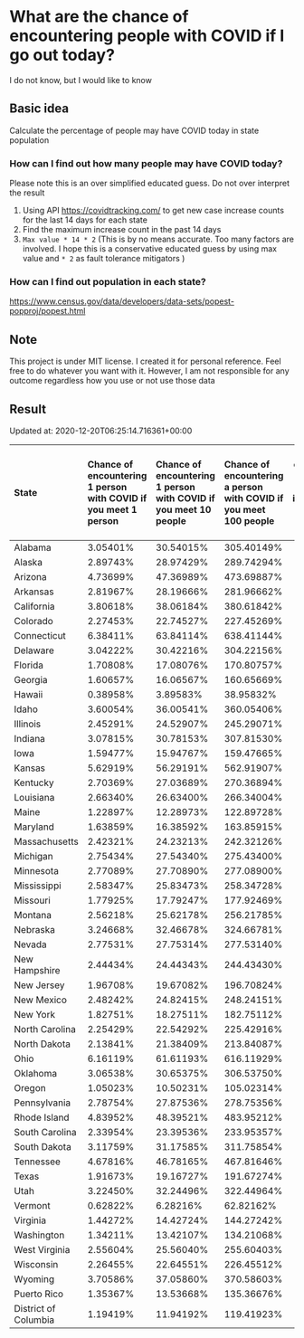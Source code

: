# What are the chance of encountering people with COVID if I go out today?
I do not know, but I would like to know

## Basic idea
Calculate the percentage of people may have COVID today in state population

### How can I find out how many people may have COVID today?
Please note this is an over simplified educated guess. Do not over interpret the result 
1. Using API https://covidtracking.com/ to get new case increase counts for the last 14 days for each state
2. Find the maximum increase count in the past 14 days
3. `Max value * 14 * 2` (This is by no means accurate. Too many factors are involved. I hope this is a conservative educated guess by using max value and `* 2` as fault tolerance mitigators ) 

### How can I find out population in each state?
https://www.census.gov/data/developers/data-sets/popest-popproj/popest.html

## Note
This project is under MIT license. I created it for personal reference. Feel free to do whatever you want with it. However, I am not responsible for any outcome regardless how you use or not use those data 

## Result

 Updated at: 2020-12-20T06:25:14.716361+00:00

| State                | Chance of encountering 1 person with COVID if you meet 1 person   | Chance of encountering 1 person with COVID if you meet 10 people   | Chance of encountering a person with COVID if you meet 100 people   |   Max count of new case increase in the past 14 days |   Estimated people count with COVID |
|:---------------------|:------------------------------------------------------------------|:-------------------------------------------------------------------|:--------------------------------------------------------------------|-----------------------------------------------------:|------------------------------------:|
| Alabama              | 3.05401%                                                          | 30.54015%                                                          | 305.40149%                                                          |                                                 5348 |                              149744 |
| Alaska               | 2.89743%                                                          | 28.97429%                                                          | 289.74294%                                                          |                                                  757 |                               21196 |
| Arizona              | 4.73699%                                                          | 47.36989%                                                          | 473.69887%                                                          |                                                12314 |                              344792 |
| Arkansas             | 2.81967%                                                          | 28.19666%                                                          | 281.96662%                                                          |                                                 3039 |                               85092 |
| California           | 3.80618%                                                          | 38.06184%                                                          | 380.61842%                                                          |                                                53711 |                             1503908 |
| Colorado             | 2.27453%                                                          | 22.74527%                                                          | 227.45269%                                                          |                                                 4678 |                              130984 |
| Connecticut          | 6.38411%                                                          | 63.84114%                                                          | 638.41144%                                                          |                                                 8129 |                              227612 |
| Delaware             | 3.04222%                                                          | 30.42216%                                                          | 304.22156%                                                          |                                                 1058 |                               29624 |
| Florida              | 1.70808%                                                          | 17.08076%                                                          | 170.80757%                                                          |                                                13102 |                              366856 |
| Georgia              | 1.60657%                                                          | 16.06567%                                                          | 160.65669%                                                          |                                                 6092 |                              170576 |
| Hawaii               | 0.38958%                                                          | 3.89583%                                                           | 38.95832%                                                           |                                                  197 |                                5516 |
| Idaho                | 3.60054%                                                          | 36.00541%                                                          | 360.05406%                                                          |                                                 2298 |                               64344 |
| Illinois             | 2.45291%                                                          | 24.52907%                                                          | 245.29071%                                                          |                                                11101 |                              310828 |
| Indiana              | 3.07815%                                                          | 30.78153%                                                          | 307.81530%                                                          |                                                 7401 |                              207228 |
| Iowa                 | 1.59477%                                                          | 15.94767%                                                          | 159.47665%                                                          |                                                 1797 |                               50316 |
| Kansas               | 5.62919%                                                          | 56.29191%                                                          | 562.91907%                                                          |                                                 5857 |                              163996 |
| Kentucky             | 2.70369%                                                          | 27.03689%                                                          | 270.36894%                                                          |                                                 4314 |                              120792 |
| Louisiana            | 2.66340%                                                          | 26.63400%                                                          | 266.34004%                                                          |                                                 4422 |                              123816 |
| Maine                | 1.22897%                                                          | 12.28973%                                                          | 122.89728%                                                          |                                                  590 |                               16520 |
| Maryland             | 1.63859%                                                          | 16.38592%                                                          | 163.85915%                                                          |                                                 3538 |                               99064 |
| Massachusetts        | 2.42321%                                                          | 24.23213%                                                          | 242.32126%                                                          |                                                 5965 |                              167020 |
| Michigan             | 2.75434%                                                          | 27.54340%                                                          | 275.43400%                                                          |                                                 9824 |                              275072 |
| Minnesota            | 2.77089%                                                          | 27.70890%                                                          | 277.08900%                                                          |                                                 5581 |                              156268 |
| Mississippi          | 2.58347%                                                          | 25.83473%                                                          | 258.34728%                                                          |                                                 2746 |                               76888 |
| Missouri             | 1.77925%                                                          | 17.79247%                                                          | 177.92469%                                                          |                                                 3900 |                              109200 |
| Montana              | 2.56218%                                                          | 25.62178%                                                          | 256.21785%                                                          |                                                  978 |                               27384 |
| Nebraska             | 3.24668%                                                          | 32.46678%                                                          | 324.66781%                                                          |                                                 2243 |                               62804 |
| Nevada               | 2.77531%                                                          | 27.75314%                                                          | 277.53140%                                                          |                                                 3053 |                               85484 |
| New Hampshire        | 2.44434%                                                          | 24.44343%                                                          | 244.43430%                                                          |                                                 1187 |                               33236 |
| New Jersey           | 1.96708%                                                          | 19.67082%                                                          | 196.70824%                                                          |                                                 6240 |                              174720 |
| New Mexico           | 2.48242%                                                          | 24.82415%                                                          | 248.24151%                                                          |                                                 1859 |                               52052 |
| New York             | 1.82751%                                                          | 18.27511%                                                          | 182.75112%                                                          |                                                12697 |                              355516 |
| North Carolina       | 2.25429%                                                          | 22.54292%                                                          | 225.42916%                                                          |                                                 8444 |                              236432 |
| North Dakota         | 2.13841%                                                          | 21.38409%                                                          | 213.84087%                                                          |                                                  582 |                               16296 |
| Ohio                 | 6.16119%                                                          | 61.61193%                                                          | 616.11929%                                                          |                                                25721 |                              720188 |
| Oklahoma             | 3.06538%                                                          | 30.65375%                                                          | 306.53750%                                                          |                                                 4332 |                              121296 |
| Oregon               | 1.05023%                                                          | 10.50231%                                                          | 105.02314%                                                          |                                                 1582 |                               44296 |
| Pennsylvania         | 2.78754%                                                          | 27.87536%                                                          | 278.75356%                                                          |                                                12745 |                              356860 |
| Rhode Island         | 4.83952%                                                          | 48.39521%                                                          | 483.95212%                                                          |                                                 1831 |                               51268 |
| South Carolina       | 2.33954%                                                          | 23.39536%                                                          | 233.95357%                                                          |                                                 4302 |                              120456 |
| South Dakota         | 3.11759%                                                          | 31.17585%                                                          | 311.75854%                                                          |                                                  985 |                               27580 |
| Tennessee            | 4.67816%                                                          | 46.78165%                                                          | 467.81646%                                                          |                                                11410 |                              319480 |
| Texas                | 1.91673%                                                          | 19.16727%                                                          | 191.67274%                                                          |                                                19849 |                              555772 |
| Utah                 | 3.22450%                                                          | 32.24496%                                                          | 322.44964%                                                          |                                                 3692 |                              103376 |
| Vermont              | 0.62822%                                                          | 6.28216%                                                           | 62.82162%                                                           |                                                  140 |                                3920 |
| Virginia             | 1.44272%                                                          | 14.42724%                                                          | 144.27242%                                                          |                                                 4398 |                              123144 |
| Washington           | 1.34211%                                                          | 13.42107%                                                          | 134.21068%                                                          |                                                 3650 |                              102200 |
| West Virginia        | 2.55604%                                                          | 25.56040%                                                          | 255.60403%                                                          |                                                 1636 |                               45808 |
| Wisconsin            | 2.26455%                                                          | 22.64551%                                                          | 226.45512%                                                          |                                                 4709 |                              131852 |
| Wyoming              | 3.70586%                                                          | 37.05860%                                                          | 370.58603%                                                          |                                                  766 |                               21448 |
| Puerto Rico          | 1.35367%                                                          | 13.53668%                                                          | 135.36676%                                                          |                                                 1544 |                               43232 |
| District of Columbia | 1.19419%                                                          | 11.94192%                                                          | 119.41923%                                                          |                                                  301 |                                8428 |